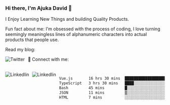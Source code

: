 ### Hi there, I'm Ajuka David 🥷

I Enjoy Learning New Things and building Quality Products.

Fun fact about me: I'm obsessed with the process of coding, I love turning seemingly meaningless lines of alphanumeric characters into actual products that people use.

Read my blog:

<a href="https://tobit.hashnode.dev/"> <img src="https://img.shields.io/badge/Hashnode-2962FF?style=for-the-badge&logo=hashnode&logoColor=white"
     alt="Twitter"
     style="float: left; margin-right: 10px;" /> </a>


📱 Connect with me: 

<br />
<a href="https://www.linkedin.com/in/david-ajuka-630660144/"> <img src="https://img.shields.io/badge/LinkedIn-0077B5?style=for-the-badge&logo=linkedin&logoColor=white"
     alt="LinkedIin"
     style="float: left; margin-right: 10px;" /> </a> <a href="mailto:ajuka.zephiniah@gmail.com"> <img src="https://img.shields.io/badge/Gmail-D14836?style=for-the-badge&logo=gmail&logoColor=white"
     alt="LinkedIin"
     style="float: left; margin-right: 10px;" /> </a>
     

<!--START_SECTION:waka-->

```txt
Vue.js       16 hrs 30 mins  ███████████████████▓░░░░░   78.14 %
TypeScript   3 hrs 30 mins   ████░░░░░░░░░░░░░░░░░░░░░   16.60 %
Bash         45 mins         █░░░░░░░░░░░░░░░░░░░░░░░░   03.58 %
JSON         11 mins         ▒░░░░░░░░░░░░░░░░░░░░░░░░   00.88 %
HTML         7 mins          ░░░░░░░░░░░░░░░░░░░░░░░░░   00.61 %
```

<!--END_SECTION:waka-->

